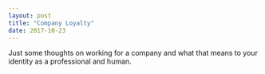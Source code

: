 ```yaml
---
layout: post
title: "Company Loyalty"
date: 2017-10-23
---
```


Just some thoughts on working for a company and what that means to your identity as a professional and human.
